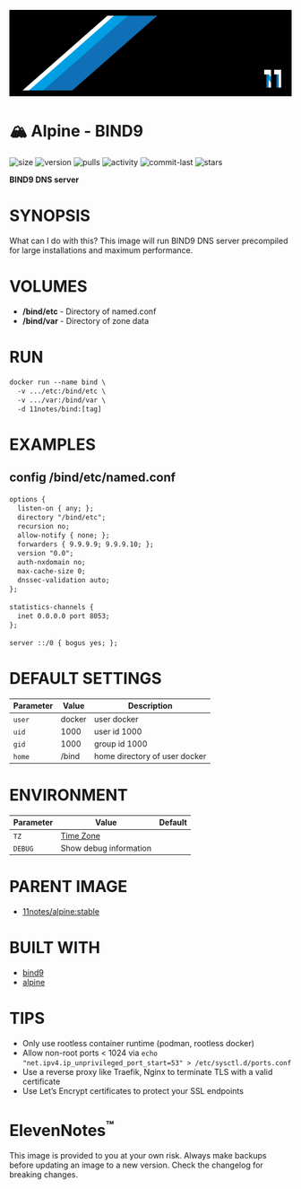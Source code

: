 ![Banner](https://github.com/11notes/defaults/blob/main/static/img/banner.png?raw=true)

# 🏔️ Alpine - BIND9
![size](https://img.shields.io/docker/image-size/11notes/bind/9.18.24?color=0eb305) ![version](https://img.shields.io/docker/v/11notes/bind/9.18.24?color=eb7a09) ![pulls](https://img.shields.io/docker/pulls/11notes/bind?color=2b75d6) ![activity](https://img.shields.io/github/commit-activity/m/11notes/docker-bind?color=c91cb8) ![commit-last](https://img.shields.io/github/last-commit/11notes/docker-bind?color=c91cb8) ![stars](https://img.shields.io/docker/stars/11notes/bind?color=e6a50e)

**BIND9 DNS server**

# SYNOPSIS
What can I do with this? This image will run BIND9 DNS server precompiled for large installations and maximum performance.

# VOLUMES
* **/bind/etc** - Directory of named.conf
* **/bind/var** - Directory of zone data

# RUN
```shell
docker run --name bind \
  -v .../etc:/bind/etc \
  -v .../var:/bind/var \
  -d 11notes/bind:[tag]
```

# EXAMPLES
## config /bind/etc/named.conf
```
options {
  listen-on { any; };
  directory "/bind/etc";
  recursion no;
  allow-notify { none; };
  forwarders { 9.9.9.9; 9.9.9.10; };
  version "0.0";
  auth-nxdomain no;
  max-cache-size 0;
  dnssec-validation auto;
};

statistics-channels {
  inet 0.0.0.0 port 8053;
};

server ::/0 { bogus yes; };
```

# DEFAULT SETTINGS
| Parameter | Value | Description |
| --- | --- | --- |
| `user` | docker | user docker |
| `uid` | 1000 | user id 1000 |
| `gid` | 1000 | group id 1000 |
| `home` | /bind | home directory of user docker |

# ENVIRONMENT
| Parameter | Value | Default |
| --- | --- | --- |
| `TZ` | [Time Zone](https://en.wikipedia.org/wiki/List_of_tz_database_time_zones) | |
| `DEBUG` | Show debug information | |

# PARENT IMAGE
* [11notes/alpine:stable](https://hub.docker.com/r/11notes/alpine)

# BUILT WITH
* [bind9](https://www.isc.org/downloads/bind)
* [alpine](https://alpinelinux.org)

# TIPS
* Only use rootless container runtime (podman, rootless docker)
* Allow non-root ports < 1024 via `echo "net.ipv4.ip_unprivileged_port_start=53" > /etc/sysctl.d/ports.conf`
* Use a reverse proxy like Traefik, Nginx to terminate TLS with a valid certificate
* Use Let’s Encrypt certificates to protect your SSL endpoints

# ElevenNotes<sup>™️</sup>
This image is provided to you at your own risk. Always make backups before updating an image to a new version. Check the changelog for breaking changes.
    